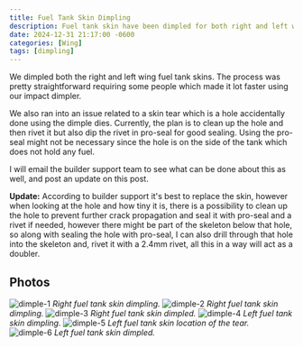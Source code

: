 ```yaml
---
title: Fuel Tank Skin Dimpling
description: Fuel tank skin have been dimpled for both right and left wing.
date: 2024-12-31 21:17:00 -0600
categories: [Wing]
tags: [dimpling]
---
```


We dimpled both the right and left wing fuel tank skins. The process was pretty straightforward requiring some people which made it lot faster using our impact dimpler.

We also ran into an issue related to a skin tear which is a hole accidentally done using the dimple dies. Currently, the plan is to clean up the hole and then rivet it but also dip the rivet in pro-seal for good sealing. Using the pro-seal might not be necessary since the hole is on the side of the tank which does not hold any fuel.

I will email the builder support team to see what can be done about this as well, and post an update on this post.

**Update:** According to builder support it's best to replace the skin, however when looking at the hole and how tiny it is, there is a possibility to clean up the hole to prevent further crack propagation and seal it with pro-seal and a rivet if needed, however there might be part of the skeleton below that hole, so along with sealing the hole with pro-seal, I can also drill through that hole into the skeleton and, rivet it with a 2.4mm rivet, all this in a way will act as a doubler.


## Photos
![dimple-1](/assets/img/posts/wing/fuel-tank-skin-dimple-1.jpg)
_Right fuel tank skin dimpling._
![dimple-2](/assets/img/posts/wing/fuel-tank-skin-dimple-2.jpg)
_Right fuel tank skin dimpling._
![dimple-3](/assets/img/posts/wing/fuel-tank-skin-dimple-3.jpg)
_Right fuel tank skin dimpled._
![dimple-4](/assets/img/posts/wing/fuel-tank-skin-dimple-4.jpg)
_Left fuel tank skin dimpling._
![dimple-5](/assets/img/posts/wing/fuel-tank-skin-dimple-5.jpg)
_Left fuel tank skin location of the tear._
![dimple-6](/assets/img/posts/wing/fuel-tank-skin-dimple-6.jpg)
_Left fuel tank skin dimpled._
